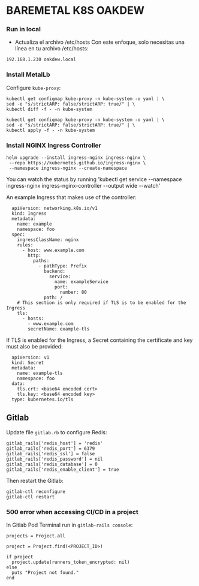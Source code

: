 # BAREMETAL K8S OAKDEW

### Run in local

- Actualiza el archivo /etc/hosts
  Con este enfoque, solo necesitas una línea en tu archivo /etc/hosts:

`192.168.1.230 oakdew.local`

### Install MetalLb

Configure `kube-proxy`:

```
kubectl get configmap kube-proxy -n kube-system -o yaml | \
sed -e "s/strictARP: false/strictARP: true/" | \
kubectl diff -f - -n kube-system

kubectl get configmap kube-proxy -n kube-system -o yaml | \
sed -e "s/strictARP: false/strictARP: true/" | \
kubectl apply -f - -n kube-system
```

### Install NGINX Ingress Controller

```
helm upgrade --install ingress-nginx ingress-nginx \
 --repo https://kubernetes.github.io/ingress-nginx \
 --namespace ingress-nginx --create-namespace
```

You can watch the status by running 'kubectl get service --namespace ingress-nginx ingress-nginx-controller --output wide --watch'

An example Ingress that makes use of the controller:

```
  apiVersion: networking.k8s.io/v1
  kind: Ingress
  metadata:
    name: example
    namespace: foo
  spec:
    ingressClassName: nginx
    rules:
      - host: www.example.com
        http:
          paths:
            - pathType: Prefix
              backend:
                service:
                  name: exampleService
                  port:
                    number: 80
              path: /
    # This section is only required if TLS is to be enabled for the Ingress
    tls:
      - hosts:
        - www.example.com
        secretName: example-tls
```

If TLS is enabled for the Ingress, a Secret containing the certificate and key must also be provided:

```
  apiVersion: v1
  kind: Secret
  metadata:
    name: example-tls
    namespace: foo
  data:
    tls.crt: <base64 encoded cert>
    tls.key: <base64 encoded key>
  type: kubernetes.io/tls
```

## Gitlab

Update file `gitlab.rb` to configure Redis:

```
gitlab_rails['redis_host'] = 'redis'
gitlab_rails['redis_port'] = 6379
gitlab_rails['redis_ssl'] = false
gitlab_rails['redis_password'] = nil
gitlab_rails['redis_database'] = 0
gitlab_rails['redis_enable_client'] = true
```

Then restart the Gitlab:

```
gitlab-ctl reconfigure
gitlab-ctl restart
```

### 500 error when accessing CI/CD in a project

In Gitlab Pod Terminal run in `gitlab-rails console`:

```
projects = Project.all

project = Project.find(<PROJECT_ID>)

if project
  project.update(runners_token_encrypted: nil)
else
  puts "Project not found."
end
```
